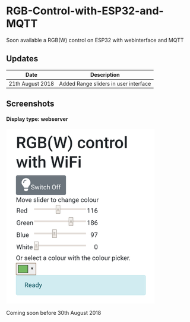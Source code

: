 # RGB-Control-with-ESP32-and-MQTT
Soon available a RGB(W) control on ESP32 with webinterface and MQTT



## Updates

|Date|Description|
|--|--|
|21th August 2018|Added Range sliders in user interface|


## Screenshots
#### Display type: webserver
![Webserver](/rgbinterface.png?raw=true "RGB webinterface")

Coming soon before 30th August 2018
